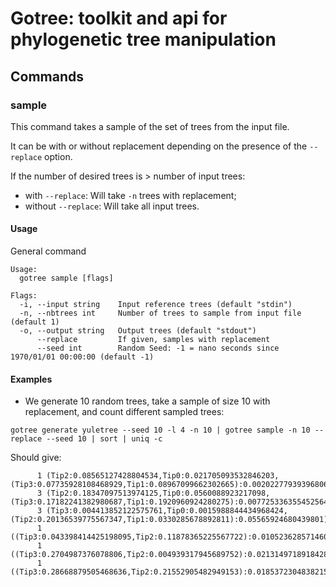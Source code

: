 # Gotree: toolkit and api for phylogenetic tree manipulation

## Commands

### sample
This command takes a sample of the set of trees from the input file.

It can be with or without replacement depending on the presence of the `--replace` option.

If the number of desired trees is > number of input trees: 
  - with `--replace`: Will take `-n` trees with replacement;
  - without `--replace`: Will take all input trees.

#### Usage

General command
```
Usage:
  gotree sample [flags]

Flags:
  -i, --input string    Input reference trees (default "stdin")
  -n, --nbtrees int     Number of trees to sample from input file (default 1)
  -o, --output string   Output trees (default "stdout")
      --replace         If given, samples with replacement
      --seed int        Random Seed: -1 = nano seconds since 1970/01/01 00:00:00 (default -1)
```

#### Examples

* We generate 10 random trees, take a sample of size 10 with replacement, and count different sampled trees:

```
gotree generate yuletree --seed 10 -l 4 -n 10 | gotree sample -n 10 --replace --seed 10 | sort | uniq -c
```

Should give:
```
      1 (Tip2:0.08565127428804534,Tip0:0.021705093532846203,(Tip3:0.07735928108468929,Tip1:0.08967099662302665):0.002022779393968061);
      3 (Tip2:0.18347097513974125,Tip0:0.0560088923217098,(Tip3:0.17182241382980687,Tip1:0.1920960924280275):0.007725336355452564);
      3 (Tip3:0.004413852122575761,Tip0:0.0015988844434968424,(Tip2:0.20136539775567347,Tip1:0.0330285678892811):0.05565924680439801);
      1 ((Tip3:0.043398414425198095,Tip2:0.11878365225567722):0.010523628571460197,Tip0:0.04494388758695279,Tip1:0.1683671542243689);
      1 ((Tip3:0.2704987376078806,Tip2:0.004939317945689752):0.02131497189184287,Tip0:0.06748946801240394,Tip1:0.32968964999864436);
      1 ((Tip3:0.28668879505468636,Tip2:0.21552905482949153):0.01853723048382153,Tip0:0.07404867683401199,Tip1:0.13492605122032592);
```
